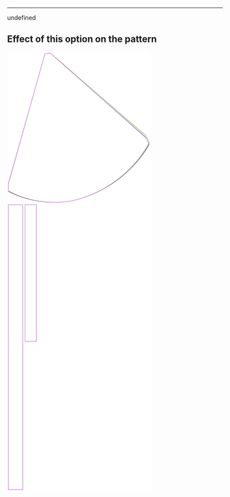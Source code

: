---

undefined


## Effect of this option on the pattern
![This image shows the effect of this option by superimposing several variants that have a different value for this option](bee_armholedepth_sample.svg "Effect of this option on the pattern")